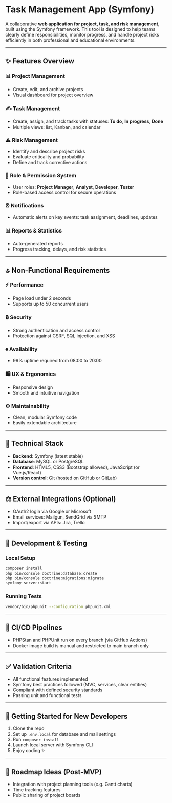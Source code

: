 # Task Management App (Symfony)

A collaborative **web application for project, task, and risk management**, built using the Symfony framework. This tool is designed to help teams clearly define responsibilities, monitor progress, and handle project risks efficiently in both professional and educational environments.

---

## ✨ Features Overview

### 📊 Project Management

* Create, edit, and archive projects
* Visual dashboard for project overview

### ✍️ Task Management

* Create, assign, and track tasks with statuses: **To do**, **In progress**, **Done**
* Multiple views: list, Kanban, and calendar

### ⚠️ Risk Management

* Identify and describe project risks
* Evaluate criticality and probability
* Define and track corrective actions

### 👥 Role & Permission System

* User roles: **Project Manager**, **Analyst**, **Developer**, **Tester**
* Role-based access control for secure operations

### ⏰ Notifications

* Automatic alerts on key events: task assignment, deadlines, updates

### 📊 Reports & Statistics

* Auto-generated reports
* Progress tracking, delays, and risk statistics

---

## 🔝 Non-Functional Requirements

### ⚡ Performance

* Page load under 2 seconds
* Supports up to 50 concurrent users

### 🔒 Security

* Strong authentication and access control
* Protection against CSRF, SQL injection, and XSS

### ⏺ Availability

* 99% uptime required from 08:00 to 20:00

### 🛍 UX & Ergonomics

* Responsive design
* Smooth and intuitive navigation

### ⚙ Maintainability

* Clean, modular Symfony code
* Easily extendable architecture

---

## 🧰 Technical Stack

* **Backend**: Symfony (latest stable)
* **Database**: MySQL or PostgreSQL
* **Frontend**: HTML5, CSS3 (Bootstrap allowed), JavaScript (or Vue.js/React)
* **Version control**: Git (hosted on GitHub or GitLab)

---

## ⚖ External Integrations (Optional)

* OAuth2 login via Google or Microsoft
* Email services: Mailgun, SendGrid via SMTP
* Import/export via APIs: Jira, Trello

---

## 🔢 Development & Testing

### Local Setup

```bash
composer install
php bin/console doctrine:database:create
php bin/console doctrine:migrations:migrate
symfony server:start
```

### Running Tests

```bash
vendor/bin/phpunit --configuration phpunit.xml
```

---

## 🔹 CI/CD Pipelines

* PHPStan and PHPUnit run on every branch (via GitHub Actions)
* Docker image build is manual and restricted to main branch only

---

## ✅ Validation Criteria

* All functional features implemented
* Symfony best practices followed (MVC, services, clear entities)
* Compliant with defined security standards
* Passing unit and functional tests

---

## 🚀 Getting Started for New Developers

1. Clone the repo
2. Set up `.env.local` for database and mail settings
3. Run `composer install`
4. Launch local server with Symfony CLI
5. Enjoy coding ✨

---

## 🚧 Roadmap Ideas (Post-MVP)

* Integration with project planning tools (e.g. Gantt charts)
* Time tracking features
* Public sharing of project boards